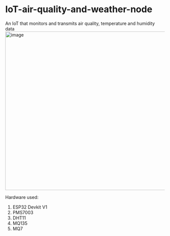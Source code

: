 # IoT-air-quality-and-weather-node
An IoT that monitors and transmits air quality, temperature and humidity data
<img width="800" height="500" alt="image" src="https://github.com/user-attachments/assets/d1a6f38d-9ee0-4b5a-a6eb-2a31d4cc65c8" />

Hardware used:
  1. ESP32 Devkit V1
  2. PMS7003
  3. DHT11
  4. MQ135
  5. MQ7

